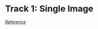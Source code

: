 # Track 1: Single Image
[Reference](https://competitions.codalab.org/competitions/22223#learn_the_details)
